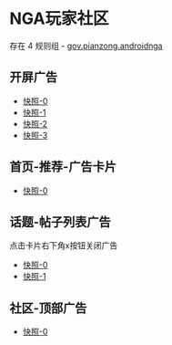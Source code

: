 # NGA玩家社区

存在 4 规则组 - [gov.pianzong.androidnga](/src/apps/gov.pianzong.androidnga.ts)

## 开屏广告

- [快照-0](https://i.gkd.li/import/import/12476484)
- [快照-1](https://i.gkd.li/import/import/12706127)
- [快照-2](https://i.gkd.li/import/import/12864707)
- [快照-3](https://i.gkd.li/import/import/12911882)

## 首页-推荐-广告卡片

- [快照-0](https://i.gkd.li/import/import/12482727)

## 话题-帖子列表广告

点击卡片右下角x按钮关闭广告

- [快照-0](https://i.gkd.li/import/import/12655805)
- [快照-1](https://i.gkd.li/import/import/12706140)

## 社区-顶部广告

- [快照-0](https://i.gkd.li/import/import/12706132)
